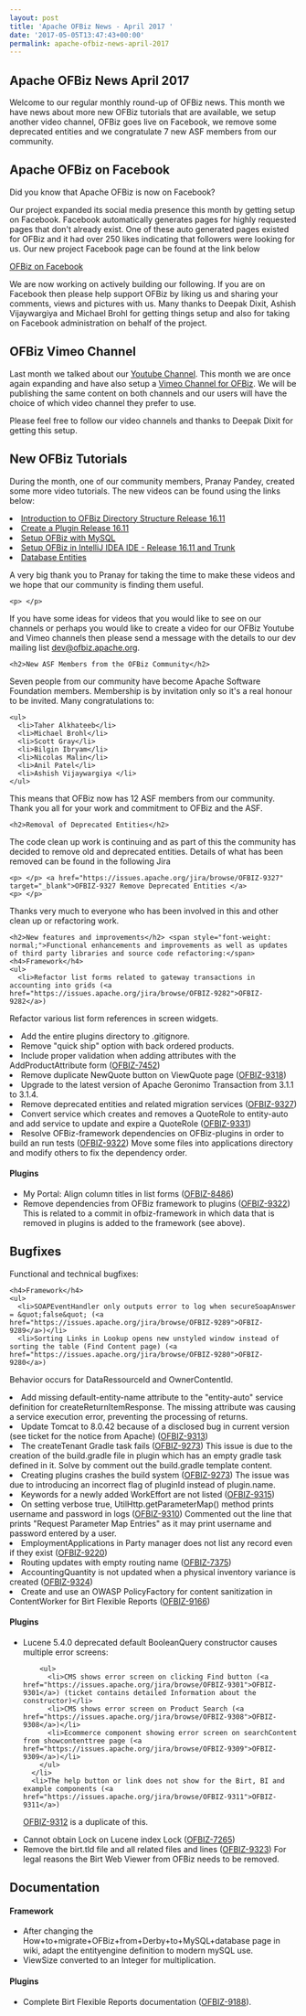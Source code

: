 ```yaml
---
layout: post
title: 'Apache OFBiz News - April 2017 '
date: '2017-05-05T13:47:43+00:00'
permalink: apache-ofbiz-news-april-2017
---
```

<h2>Apache OFBiz News April 2017 </h2>
Welcome to our regular monthly round-up of OFBiz news.
This month we have news about more new OFBiz tutorials that are available, we setup another video channel, OFBiz goes live on Facebook, we remove some deprecated entities and we congratulate 7 new ASF members from our community.
<!--more--> 
  <h2>Apache OFBiz on Facebook</h2>
Did you know that Apache OFBiz is now on Facebook? 

  
  
  
  
  
  
  
  <p> </p>
Our project expanded its social media presence this month by getting setup on Facebook. Facebook automatically generates pages for highly requested pages that don't already exist. One of these auto generated pages existed for OFBiz and it had over 250 likes indicating that followers were looking for us. Our new project Facebook page can be found at the link below
  
  
  
  
  
  
  
  
  <p> </p> <a href="https://s.apache.org/wP4E" target="_blank">OFBiz on Facebook</a> 
  <p> </p>
We are now working on actively building our following. If you are on Facebook then please help support OFBiz by liking us and sharing your comments, views and pictures with us. Many thanks to Deepak Dixit, Ashish Vijaywargiya and Michael Brohl for getting things setup and also for taking on Facebook administration on behalf of the project.
  
  
  
  
  
  
  
  
  <h2>OFBiz Vimeo Channel</h2>
Last month we talked about our <a href="https://www.youtube.com/user/ofbiz" target="_blank">Youtube Channel</a>. This month we are once again expanding and have also setup a <a href="https://vimeo.com/channels/apacheofbiz">Vimeo Channel for OFBiz</a>.
We will be publishing the same content on both channels and our users will have the choice of which video channel they prefer to use.

  
  
  
  
  
  
  
  <p> </p>
Please feel free to follow our video channels and thanks to Deepak Dixit for getting this setup.

  
  
  
  
  
  
  
  <h2>New OFBiz Tutorials</h2>
During the month, one of our community members, Pranay Pandey, created some more video tutorials. The new videos can be found using the links below:

  
  
  
  
  
  
  
  <p> </p> <oll> 
    <li><a href="https://youtu.be/uMs5eedtHYo" target="_blank">Introduction to OFBiz Directory Structure Release 16.11</a></li> 
    <li><a href="https://youtu.be/d14-emy5lSE" target="_blank">Create a Plugin Release 16.11</a></li> 
    <li><a href="https://youtu.be/Lzmv0DCC5N4" target="_blank">Setup OFBiz with MySQL</a></li> 
    <li><a href="https://youtu.be/mxToh2rX7NY" target="_blank">Setup OFBiz in IntelliJ IDEA IDE - Release 16.11 and Trunk</a></li> 
    <li><a href="https://youtu.be/UWceeQwk-Ho" target="_blank">Database Entities</a></li> 
    <p> </p>
A very big thank you to Pranay for taking the time to make these videos and we hope that our community is finding them useful. 

    
    
    
    
    
    
    
    <p> </p>
If you have some ideas for videos that you would like to see on our channels or perhaps you would like to create a video for our OFBiz Youtube and Vimeo channels then please send a message with the details to our dev mailing list <a href="https://lists.apache.org/list.html?dev@ofbiz.apache.org">dev@ofbiz.apache.org</a>.

    
    
    
    
    
    
    
    <h2>New ASF Members from the OFBiz Community</h2>
Seven people from our community have become Apache Software Foundation members. Membership is by invitation only so it's a real honour to be invited. Many congratulations to:
    
    
    
    
    
    
    
    
    <ul> 
      <li>Taher Alkhateeb</li> 
      <li>Michael Brohl</li> 
      <li>Scott Gray</li> 
      <li>Bilgin Ibryam</li> 
      <li>Nicolas Malin</li> 
      <li>Anil Patel</li> 
      <li>Ashish Vijaywargiya </li> 
    </ul>
This means that OFBiz now has 12 ASF members from our community. Thank you all for your work and commitment to OFBiz and the ASF.

    
    
    
    
    
    
    
    <h2>Removal of Deprecated Entities</h2>
The code clean up work is continuing and as part of this the community has decided to remove old and deprecated entities. Details of what has been removed can be found in the following Jira


    
    
    
    
    
    
    
    <p> </p> <a href="https://issues.apache.org/jira/browse/OFBIZ-9327" target="_blank">OFBIZ-9327 Remove Deprecated Entities </a> 
    <p> </p>
Thanks very much to everyone who has been involved in this and other clean up or refactoring work.
    
    

    
    
    
    
    
    <h2>New features and improvements</h2> <span style="font-weight: normal;">Functional enhancements and improvements as well as updates of third party libraries and source code refactoring:</span> 
    <h4>Framework</h4> 
    <ul> 
      <li>Refactor list forms related to gateway transactions in accounting into grids (<a href="https://issues.apache.org/jira/browse/OFBIZ-9282">OFBIZ-9282</a>)
Refactor various list form references in screen widgets.</li> 
      <li>Add the entire plugins directory to .gitignore.</li> 
      <li>Remove &quot;quick ship&quot; option with back ordered products.</li> 
      <li>Include proper validation when adding attributes with the AddProductAttribute form (<a href="https://issues.apache.org/jira/browse/OFBIZ-7452">OFBIZ-7452</a>)</li> 
      <li>Remove duplicate NewQuote button on ViewQuote page (<a href="https://issues.apache.org/jira/browse/OFBIZ-9318">OFBIZ-9318</a>)</li> 
      <li>Upgrade to the latest version of Apache Geronimo Transaction from 3.1.1 to 3.1.4.</li> 
      <li>Remove deprecated entities and  related migration services (<a href="https://issues.apache.org/jira/browse/OFBIZ-9327">OFBIZ-9327</a>)</li> 
      <li>Convert service which creates and removes a QuoteRole to entity-auto and add service to update and expire a QuoteRole (<a href="https://issues.apache.org/jira/browse/OFBIZ-9331">OFBIZ-9331</a>)</li> 
      <li>Resolve OFBiz-framework dependencies on OFBiz-plugins in order to build an run tests (<a href="https://issues.apache.org/jira/browse/OFBIZ-9322">OFBIZ-9322</a>)
Move some files into applications directory and modify others to fix the dependency order.</li> 
    </ul> 
    <h4>Plugins</h4> 
    <ul> 
      <li>My Portal: Align column titles in list forms (<a href="https://issues.apache.org/jira/browse/OFBIZ-8486">OFBIZ-8486</a>)</li> 
      <li>Remove dependencies from OFBiz framework to plugins (<a href="https://issues.apache.org/jira/browse/OFBIZ-9322">OFBIZ-9322</a>)
This is related to a commit in ofbiz-framework in which data that is removed in plugins is added to the framework (see above).</li> 
    </ul> 
    <h2>Bugfixes</h2>
Functional and technical bugfixes:

    
    
    
    
    
    <h4>Framework</h4> 
    <ul> 
      <li>SOAPEventHandler only outputs error to log when secureSoapAnswer = &quot;false&quot; (<a href="https://issues.apache.org/jira/browse/OFBIZ-9289">OFBIZ-9289</a>)</li> 
      <li>Sorting Links in Lookup opens new unstyled window instead of sorting the table (Find Content page) (<a href="https://issues.apache.org/jira/browse/OFBIZ-9280">OFBIZ-9280</a>)
Behavior occurs for DataRessourceId and OwnerContentId.</li> 
      <li>Add missing default-entity-name attribute to the &quot;entity-auto&quot; service definition for createReturnItemResponse. The missing attribute was causing a service execution error, preventing the processing of returns.</li> 
      <li>Update Tomcat to 8.0.42 because of a disclosed bug in current version (see ticket for the notice from Apache) (<a href="https://issues.apache.org/jira/browse/OFBIZ-9313">OFBIZ-9313</a>)</li> 
      <li>The createTenant Gradle task fails (<a href="https://issues.apache.org/jira/browse/OFBIZ-9273">OFBIZ-9273</a>)
This issue is due to the creation of the build.gradle file in plugin which has an empty gradle task defined in it. Solve by comment out the build.gradle template content.</li> 
      <li>Creating plugins crashes the build system (<a href="https://issues.apache.org/jira/browse/OFBIZ-9273">OFBIZ-9273</a>)
The issue was due to introducing an incorrect flag of pluginId instead of plugin.name.</li> 
      <li>Keywords for a newly added WorkEffort are not listed (<a href="https://issues.apache.org/jira/browse/OFBIZ-9315">OFBIZ-9315</a>)</li> 
      <li>On setting verbose true, UtilHttp.getParameterMap() method prints username and password in logs (<a href="https://issues.apache.org/jira/browse/OFBIZ-9310">OFBIZ-9310</a>)
Commented out the line that prints &quot;Request Parameter Map Entries&quot; as it may print username and password entered by a user.</li> 
      <li>EmploymentApplications in Party manager does not list any record even if they exist (<a href="https://issues.apache.org/jira/browse/OFBIZ-9220">OFBIZ-9220</a>)</li> 
      <li>Routing updates with empty routing name (<a href="https://issues.apache.org/jira/browse/OFBIZ-7375">OFBIZ-7375</a>)</li> 
      <li>AccountingQuantity is not updated when a physical inventory variance is created (<a href="https://issues.apache.org/jira/browse/OFBIZ-9324">OFBIZ-9324</a>)</li> 
      <li>Create and use an OWASP PolicyFactory for content sanitization in ContentWorker for Birt Flexible Reports (<a href="https://issues.apache.org/jira/browse/OFBIZ-9166">OFBIZ-9166</a>)</li> 
    </ul> 
    <h4>Plugins</h4> 
    <ul> 
      <li>Lucene 5.4.0 deprecated default BooleanQuery constructor causes multiple error screens:

        
        
        
        
        
        <ul> 
          <li>CMS shows error screen on clicking Find button (<a href="https://issues.apache.org/jira/browse/OFBIZ-9301">OFBIZ-9301</a>) (ticket contains detailed Information about the constructor)</li> 
          <li>CMS shows error screen on Product Search (<a href="https://issues.apache.org/jira/browse/OFBIZ-9308">OFBIZ-9308</a>)</li> 
          <li>Ecommerce component showing error screen on searchContent from showcontenttree page (<a href="https://issues.apache.org/jira/browse/OFBIZ-9309">OFBIZ-9309</a>)</li> 
        </ul> 
      </li> 
      <li>The help button or link does not show for the Birt, BI and example components (<a href="https://issues.apache.org/jira/browse/OFBIZ-9311">OFBIZ-9311</a>)
<a href="https://issues.apache.org/jira/browse/OFBIZ-9312">OFBIZ-9312</a> is a duplicate of this.</li> 
      <li>Cannot obtain Lock on Lucene index Lock (<a href="https://issues.apache.org/jira/browse/OFBIZ-7265">OFBIZ-7265</a>)</li> 
      <li>Remove the birt.tld file and all related files and lines (<a href="https://issues.apache.org/jira/browse/OFBIZ-9323">OFBIZ-9323</a>)
For legal reasons the Birt Web Viewer from OFBiz needs to be removed.</li> 
    </ul> 
    <h2>Documentation</h2> 
    <h4>Framework</h4> 
    <ul> 
      <li>After changing the How+to+migrate+OFBiz+from+Derby+to+MySQL+database page in wiki, adapt the entityengine definition to modern mySQL use.</li> 
      <li>ViewSize converted to an Integer for multiplication.</li> 
    </ul> 
    <h4>Plugins</h4> 
    <ul> 
      <li>Complete Birt Flexible Reports documentation (<a href="https://issues.apache.org/jira/browse/OFBIZ-9188">OFBIZ-9188</a>).</li> 
    </ul> </oll>
